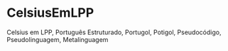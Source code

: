 # CelsiusEmLPP
 Celsius em LPP, Português Estruturado, Portugol, Potigol, Pseudocódigo, Pseudolinguagem, Metalinguagem
